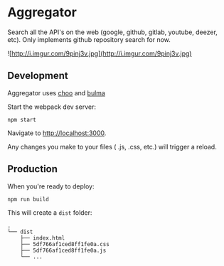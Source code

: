 
# Aggregator

Search all the API's on the web (google, github, gitlab, youtube, deezer, etc).
Only implements github repository search for now.

![http://i.imgur.com/9pinj3v.jpg](http://i.imgur.com/9pinj3v.jpg)

## Development

Aggregator uses [choo](https://github.com/yoshuawuyts/choo) and [bulma](http://bulma.io)

Start the webpack dev server:

    npm start

Navigate to <http://localhost:3000>.

Any changes you make to your files ( .js, .css, etc.) will trigger a reload.

## Production

When you're ready to deploy:

    npm run build

This will create a `dist` folder:

    .
    └── dist
        ├── index.html
        ├── 5df766af1ced8ff1fe0a.css
        ├── 5df766af1ced8ff1fe0a.js
        └── ...
